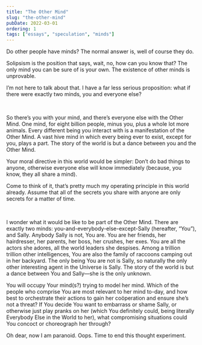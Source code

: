 ```yaml
---
title: "The Other Mind"
slug: "the-other-mind"
pubDate: 2022-03-01
ordering: 1
tags: ["essays", "speculation", "minds"]
---
```


<span class="small-caps">Do other people have minds?</span> The normal answer is, well of course they do.

Solipsism is the position that says, wait, no, how can you know that? The only mind you can be sure of is your own. The existence of other minds is unprovable.

I’m not here to talk about that. I have a far less serious proposition: what if there were exactly two minds, you and everyone else?

<br />

So there’s you with your mind, and there’s everyone else with the Other Mind. One mind, for eight billion people, minus you, plus a whole lot more animals. Every different being you interact with is a manifestation of the Other Mind. A vast hive mind in which every being ever to exist, except for you, plays a part. The story of the world is but a dance between you and the Other Mind.

Your moral directive in this world would be simpler: Don’t do bad things to anyone, otherwise everyone else will know immediately (because, you know, they all share a mind).

Come to think of it, that’s pretty much my operating principle in this world already. Assume that all of the secrets you share with anyone are only secrets for a matter of time. 

<br />

I wonder what it would be like to be part of the Other Mind. There are exactly two minds: you-and-everybody-else-except-Sally (hereafter, “You”), and Sally. Anybody Sally is not, You are. You are her friends, her hairdresser, her parents, her boss, her crushes, her exes. You are all the actors she adores, all the world leaders she despises. Among a trillion trillion other intelligences, You are also the family of raccoons camping out in her backyard. The only being You are not is Sally, so naturally the only other interesting agent in the Universe is Sally. The story of the world is but a dance between You and Sally—she is the only unknown.

You will occupy Your mind(s?) trying to model her mind. Which of the people who comprise You are most relevant to her mind to-day, and how best to orchestrate their actions to gain her coöperation and ensure she’s not a threat? If You decide You want to embarrass or shame Sally, or otherwise just play pranks on her (which You definitely could, being literally Everybody Else in the World to her), what compromising situations could You concoct or choreograph her through?

Oh dear, now I am paranoid. Oops. Time to end this thought experiment.